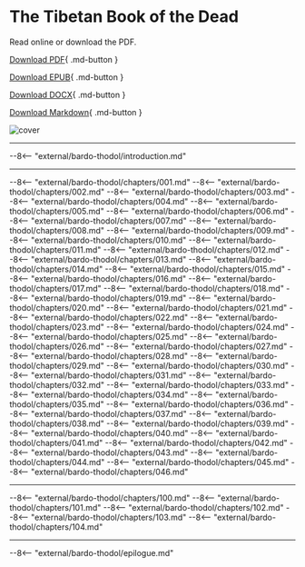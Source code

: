 # The Tibetan Book of the Dead

Read online or download the PDF.

[Download PDF](https://github.com/wisdomwater/bardo-thodol/releases/download/latest/bardo-thodol.pdf){ .md-button }

[Download EPUB](https://github.com/wisdomwater/bardo-thodol/releases/download/latest/bardo-thodol.epub){ .md-button }

[Download DOCX](https://github.com/wisdomwater/bardo-thodol/releases/download/latest/bardo-thodol.docx){ .md-button }

[Download Markdown](https://github.com/wisdomwater/bardo-thodol/releases/download/latest/bardo-thodol.md){ .md-button }

![cover](https://github.com/wisdomwater/bardo-thodol/releases/download/latest/cover.png)

---

--8<-- "external/bardo-thodol/introduction.md"

---

--8<-- "external/bardo-thodol/chapters/001.md"
--8<-- "external/bardo-thodol/chapters/002.md"
--8<-- "external/bardo-thodol/chapters/003.md"
--8<-- "external/bardo-thodol/chapters/004.md"
--8<-- "external/bardo-thodol/chapters/005.md"
--8<-- "external/bardo-thodol/chapters/006.md"
--8<-- "external/bardo-thodol/chapters/007.md"
--8<-- "external/bardo-thodol/chapters/008.md"
--8<-- "external/bardo-thodol/chapters/009.md"
--8<-- "external/bardo-thodol/chapters/010.md"
--8<-- "external/bardo-thodol/chapters/011.md"
--8<-- "external/bardo-thodol/chapters/012.md"
--8<-- "external/bardo-thodol/chapters/013.md"
--8<-- "external/bardo-thodol/chapters/014.md"
--8<-- "external/bardo-thodol/chapters/015.md"
--8<-- "external/bardo-thodol/chapters/016.md"
--8<-- "external/bardo-thodol/chapters/017.md"
--8<-- "external/bardo-thodol/chapters/018.md"
--8<-- "external/bardo-thodol/chapters/019.md"
--8<-- "external/bardo-thodol/chapters/020.md"
--8<-- "external/bardo-thodol/chapters/021.md"
--8<-- "external/bardo-thodol/chapters/022.md"
--8<-- "external/bardo-thodol/chapters/023.md"
--8<-- "external/bardo-thodol/chapters/024.md"
--8<-- "external/bardo-thodol/chapters/025.md"
--8<-- "external/bardo-thodol/chapters/026.md"
--8<-- "external/bardo-thodol/chapters/027.md"
--8<-- "external/bardo-thodol/chapters/028.md"
--8<-- "external/bardo-thodol/chapters/029.md"
--8<-- "external/bardo-thodol/chapters/030.md"
--8<-- "external/bardo-thodol/chapters/031.md"
--8<-- "external/bardo-thodol/chapters/032.md"
--8<-- "external/bardo-thodol/chapters/033.md"
--8<-- "external/bardo-thodol/chapters/034.md"
--8<-- "external/bardo-thodol/chapters/035.md"
--8<-- "external/bardo-thodol/chapters/036.md"
--8<-- "external/bardo-thodol/chapters/037.md"
--8<-- "external/bardo-thodol/chapters/038.md"
--8<-- "external/bardo-thodol/chapters/039.md"
--8<-- "external/bardo-thodol/chapters/040.md"
--8<-- "external/bardo-thodol/chapters/041.md"
--8<-- "external/bardo-thodol/chapters/042.md"
--8<-- "external/bardo-thodol/chapters/043.md"
--8<-- "external/bardo-thodol/chapters/044.md"
--8<-- "external/bardo-thodol/chapters/045.md"
--8<-- "external/bardo-thodol/chapters/046.md"

---

--8<-- "external/bardo-thodol/chapters/100.md"
--8<-- "external/bardo-thodol/chapters/101.md"
--8<-- "external/bardo-thodol/chapters/102.md"
--8<-- "external/bardo-thodol/chapters/103.md"
--8<-- "external/bardo-thodol/chapters/104.md"

---

--8<-- "external/bardo-thodol/epilogue.md"
